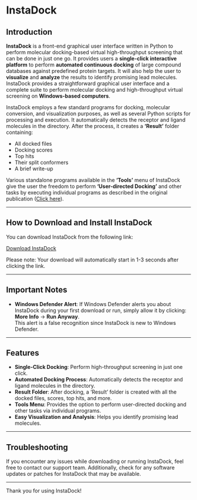 # InstaDock

## Introduction

**InstaDock** is a front-end graphical user interface written in Python to perform molecular docking-based virtual high-throughput screening that can be done in just one go. It provides users a **single-click interactive platform** to perform **automated continuous docking** of large compound databases against predefined protein targets. It will also help the user to **visualize** and **analyze** the results to identify promising lead molecules. InstaDock provides a straightforward graphical user interface and a complete suite to perform molecular docking and high-throughput virtual screening on **Windows-based computers**.

InstaDock employs a few standard programs for docking, molecular conversion, and visualization purposes, as well as several Python scripts for processing and execution. It automatically detects the receptor and ligand molecules in the directory. After the process, it creates a **‘Result’** folder containing:

- All docked files
- Docking scores
- Top hits
- Their split conformers
- A brief write-up

Various standalone programs available in the **‘Tools’** menu of InstaDock give the user the freedom to perform **‘User-directed Docking’** and other tasks by executing individual programs as described in the original publication ([Click here](https://doi.org/10.1093/bib/bbaa279)).

---

## How to Download and Install InstaDock

You can download InstaDock from the following link:

[Download InstaDock](https://jmistudent-my.sharepoint.com/:u:/g/personal/yash185973_st_jmi_ac_in/EYG8R9Yq20JPqVwtXaNXqQ4B7lGpiJNGnLw7vQW3b1OByw)

Please note: Your download will automatically start in 1-3 seconds after clicking the link.

---

## Important Notes

- **Windows Defender Alert**: 
   If Windows Defender alerts you about InstaDock during your first download or run, simply allow it by clicking:  
   **More Info** → **Run Anyway**.  
   This alert is a false recognition since InstaDock is new to Windows Defender.

---

## Features

- **Single-Click Docking**: Perform high-throughput screening in just one click.
- **Automated Docking Process**: Automatically detects the receptor and ligand molecules in the directory.
- **Result Folder**: After docking, a ‘Result’ folder is created with all the docked files, scores, top hits, and more.
- **Tools Menu**: Provides the option to perform user-directed docking and other tasks via individual programs.
- **Easy Visualization and Analysis**: Helps you identify promising lead molecules.

---

## Troubleshooting

If you encounter any issues while downloading or running InstaDock, feel free to contact our support team. Additionally, check for any software updates or patches for InstaDock that may be available.

---

Thank you for using InstaDock!
